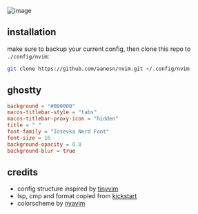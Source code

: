 ![image](https://pub-b0a99bf888b34aaf8ebc5b21b7df2dc7.r2.dev/nvim.png)

## installation

make sure to backup your current config, then clone this repo to `./config/nvim`:

```sh
git clone https://github.com/aanesn/nvim.git ~/.config/nvim
```

## ghostty

```toml
background = "#000000"
macos-titlebar-style = "tabs"
macos-titlebar-proxy-icon = "hidden"
title = " "
font-family = "Iosevka Nerd Font"
font-size = 16
background-opacity = 0.8
background-blur = true
```

## credits

- config structure inspired by [tinyvim](https://github.com/NvChad/tinyvim)
- lsp, cmp and format copied from [kickstart](https://github.com/nvim-lua/kickstart.nvim)
- colorscheme by [nyavim](https://github.com/anAcc22)
